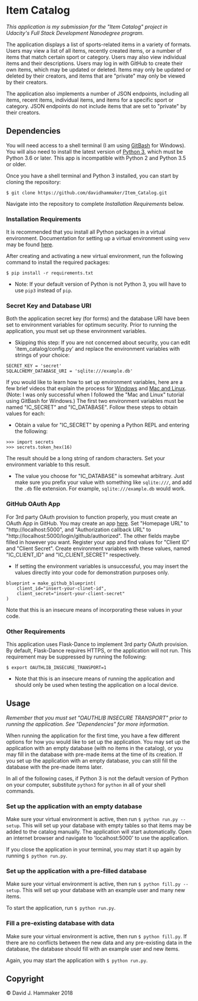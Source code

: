 # Item Catalog

_This application is my submission for the "Item Catalog" project in Udacity's Full Stack Development Nanodegree program._

The application displays a list of sports-related items in a variety of formats. Users may view a list of all items, recently created items, or a number of items that match certain sport or category. Users may also view individual items and their descriptions. Users may log in with GitHub to create their own items, which may be updated or deleted. Items may only be updated or deleted by their creators, and items that are "private" may only be viewed by their creators.

The application also implements a number of JSON endpoints, including all items, recent items, individual items, and items for a specific sport or category. JSON endpoints do not include items that are set to "private" by their creators.

## Dependencies

You will need access to a shell terminal (I am using [GitBash](https://git-scm.com/downloads) for Windows). You will also need to install the latest version of [Python 3](https://www.python.org/downloads/), which must be Python 3.6 or later. This app is incompatible with Python 2 and Python 3.5 or older.

Once you have a shell terminal and Python 3 installed, you can start by cloning the repository:

```
$ git clone https://github.com/davidhammaker/Item_Catalog.git
```

Navigate into the repository to complete _Installation Requirements_ below.

### Installation Requirements

It is recommended that you install all Python packages in a virtual environment. Documentation for setting up a virtual environment using `venv` may be found [here](https://docs.python.org/3/library/venv.html).

After creating and activating a new virtual environment, run the following command to install the required packages:

```
$ pip install -r requirements.txt
```

* Note: If your default version of Python is not Python 3, you will have to use `pip3` instead of `pip`.

### Secret Key and Database URI

Both the application secret key (for forms) and the database URI have been set to environment variables for optimum security. Prior to running the application, you must set up these environment variables.

* Skipping this step: If you are not concerned about security, you can edit 'item_catalog/config.py' and replace the environment variables with strings of your choice:
```
SECRET_KEY = 'secret'
SQLALCHEMY_DATABASE_URI = 'sqlite:///example.db'
```

If you would like to learn how to set up environment variables, here are a few brief videos that explain the process for [Windows](https://www.youtube.com/watch?v=IolxqkL7cD8) and [Mac and Linux](https://www.youtube.com/watch?v=5iWhQWVXosU). (Note: I was only successful when I followed the "Mac and Linux" tutorial using GitBash for Windows.) The first two environment variables must be named "IC_SECRET" and "IC_DATABASE". Follow these steps to obtain values for each:

* Obtain a value for "IC_SECRET" by opening a Python REPL and entering the following:
```
>>> import secrets
>>> secrets.token_hex(16)
```
The result should be a long string of random characters. Set your environment variable to this result.

* The value you choose for "IC_DATABASE" is somewhat arbitrary. Just make sure you prefix your value with something like `sqlite:///`, and add the `.db` file extension. For example, `sqlite:///example.db` would work.

### GitHub OAuth App

For 3rd party OAuth provision to function properly, you must create an OAuth App in GitHub. You may create an app [here](https://github.com/settings/applications/new). Set "Homepage URL" to "http://localhost:5000", and "Authorization callback URL" to "http://localhost:5000/login/github/authorized". The other fields maybe filled in however you want. Register your app and find values for "Client ID" and "Client Secret". Create environment variables with these values, named "IC_CLIENT_ID" and "IC_CLIENT_SECRET" respectively.

* If setting the environment variables is unsuccessful, you may insert the values directly into your code for demonstration purposes only.
```
blueprint = make_github_blueprint(
    client_id="insert-your-clinet-id",
    client_secret="insert-your-client-secret"
)
```
Note that this is an insecure means of incorporating these values in your code.

### Other Requirements

This application uses Flask-Dance to implement 3rd party OAuth provision. By default, Flask-Dance requires HTTPS, or the application will not run. This requirement may be suppressed by running the following:

```
$ export OAUTHLIB_INSECURE_TRANSPORT=1
```

* Note that this is an insecure means of running the application and should only be used when testing the application on a local device.

## Usage

_Remember that you must set "OAUTHLIB INSECURE TRANSPORT" prior to running the application. See "Dependencies" for more information._

When running the application for the first time, you have a few different options for how you would like to set up the application. You may set up the application with an empty database (with no items in the catalog), or you may fill in the database with pre-made items at the time of its creation. If you set up the application with an empty database, you can still fill the database with the pre-made items later.

In all of the following cases, if Python 3 is not the default version of Python on your computer, substitute `python3` for `python` in all of your shell commands.

### Set up the application with an empty database

Make sure your virtual environment is active, then run `$ python run.py --setup`. This will set up your database with empty tables so that items may be added to the catalog manually. The application will start automatically. Open an internet browser and navigate to 'localhost:5000' to use the application.

If you close the application in your terminal, you may start it up again by running `$ python run.py`.

### Set up the application with a pre-filled database

Make sure your virtual environment is active, then run `$ python fill.py --setup`. This will set up your database with an example user and many new items.

To start the application, run `$ python run.py`.

### Fill a pre-existing database with data

Make sure your virtual environment is active, then run `$ python fill.py`. If there are no conflicts between the new data and any pre-existing data in the database, the database should fill with an example user and new items.

Again, you may start the application with `$ python run.py`.

## Copyright

© David J. Hammaker 2018
